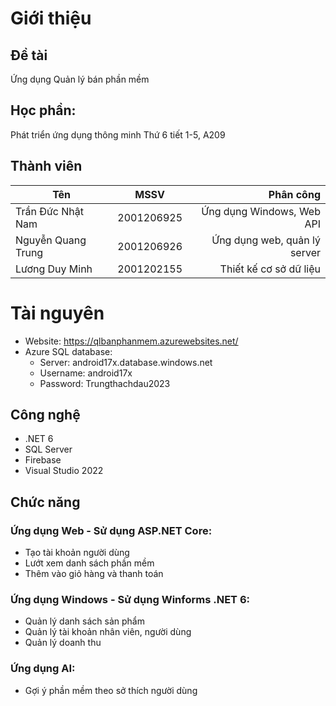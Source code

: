 # Giới thiệu 

## Đề tài
Ứng dụng Quản lý bán phần mềm
## Học phần:
Phát triển ứng dụng thông minh
Thứ 6 tiết 1-5, A209
## Thành viên
| Tên | MSSV | Phân công |
| ------------- |:-------------:| -----:|
| Trần Đức Nhật Nam | 2001206925 | Ứng dụng Windows, Web API |
| Nguyễn Quang Trung | 2001206926 | Ứng dụng web, quản lý server |
| Lương Duy Minh | 2001202155 | Thiết kế cơ sở dữ liệu |
# Tài nguyên
- Website: https://qlbanphanmem.azurewebsites.net/
- Azure SQL database:
  +  Server: android17x.database.windows.net
  +  Username: android17x
  +  Password: Trungthachdau2023
## Công nghệ
- .NET 6
- SQL Server
- Firebase
- Visual Studio 2022

## Chức năng
### Ứng dụng Web - Sử dụng ASP.NET Core:
  + Tạo tài khoản người dùng
  + Lướt xem danh sách phần mềm
  + Thêm vào giỏ hàng và thanh toán
### Ứng dụng Windows - Sử dụng Winforms .NET 6:
  + Quản lý danh sách sản phẩm
  + Quản lý tài khoản nhân viên, người dùng
  + Quản lý doanh thu
### Ứng dụng AI:
  + Gợi ý phần mềm theo sở thích người dùng



